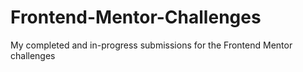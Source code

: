 # Frontend-Mentor-Challenges
My completed and in-progress submissions for the Frontend Mentor challenges
